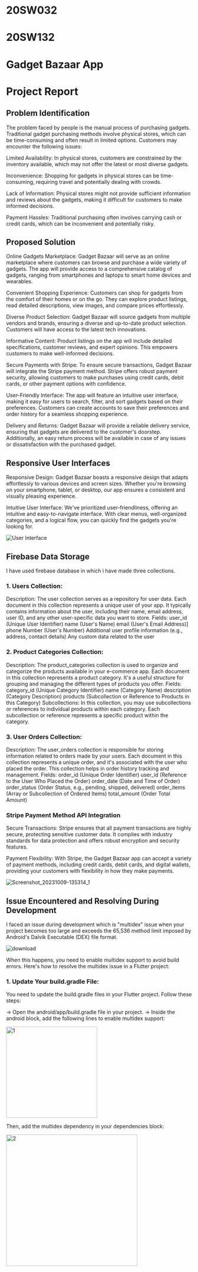 # 20SW032
# 20SW132

# Gadget Bazaar App

# Project Report

## Problem Identification

The problem faced by people is the manual process of purchasing gadgets. Traditional gadget purchasing methods involve physical stores, which can be time-consuming and often result in limited options. Customers may encounter the following issues:

Limited Availability: In physical stores, customers are constrained by the inventory available, which may not offer the latest or most diverse gadgets.

Inconvenience: Shopping for gadgets in physical stores can be time-consuming, requiring travel and potentially dealing with crowds.

Lack of Information: Physical stores might not provide sufficient information and reviews about the gadgets, making it difficult for customers to make informed decisions.

Payment Hassles: Traditional purchasing often involves carrying cash or credit cards, which can be inconvenient and potentially risky.

## Proposed Solution
Online Gadgets Marketplace: Gadget Bazaar will serve as an online marketplace where customers can browse and purchase a wide variety of gadgets. The app will provide access to a comprehensive catalog of gadgets, ranging from smartphones and laptops to smart home devices and wearables.

Convenient Shopping Experience: Customers can shop for gadgets from the comfort of their homes or on the go. They can explore product listings, read detailed descriptions, view images, and compare prices effortlessly.

Diverse Product Selection: Gadget Bazaar will source gadgets from multiple vendors and brands, ensuring a diverse and up-to-date product selection. Customers will have access to the latest tech innovations.

Informative Content: Product listings on the app will include detailed specifications, customer reviews, and expert opinions. This empowers customers to make well-informed decisions.

Secure Payments with Stripe: To ensure secure transactions, Gadget Bazaar will integrate the Stripe payment method. Stripe offers robust payment security, allowing customers to make purchases using credit cards, debit cards, or other payment options with confidence.

User-Friendly Interface: The app will feature an intuitive user interface, making it easy for users to search, filter, and sort gadgets based on their preferences. Customers can create accounts to save their preferences and order history for a seamless shopping experience.

Delivery and Returns: Gadget Bazaar will provide a reliable delivery service, ensuring that gadgets are delivered to the customer's doorstep. Additionally, an easy return process will be available in case of any issues or dissatisfaction with the purchased gadget.

## Responsive User Interfaces

Responsive Design: Gadget Bazaar boasts a responsive design that adapts effortlessly to various devices and screen sizes. Whether you're browsing on your smartphone, tablet, or desktop, our app ensures a consistent and visually pleasing experience.

Intuitive User Interface: We've prioritized user-friendliness, offering an intuitive and easy-to-navigate interface. With clear menus, well-organized categories, and a logical flow, you can quickly find the gadgets you're looking for.




![User Interface](https://github.com/osamamalik234/Gageget_Bazar_App/assets/93467529/e9905041-b4f2-4b74-b96f-b396e255eb89)

## Firebase Data Storage
I have used firebase database in which i have made three collections.

### 1. Users Collection:

Description: The user collection serves as a repository for user data. Each document in this collection represents a unique user of your app. It typically contains information about the user, including their name, email address, user ID, and any other user-specific data you want to store.
Fields:
user_id (Unique User Identifier)
name (User's Name)
email (User's Email Address)]
phone Number (User's Number)
Additional user profile information (e.g., address, contact details)
Any custom data related to the user
### 2. Product Categories Collection:

Description: The product_categories collection is used to organize and categorize the products available in your e-commerce app. Each document in this collection represents a product category. It's a useful structure for grouping and managing the different types of products you offer.
Fields:
category_id (Unique Category Identifier)
name (Category Name)
description (Category Description)
products (Subcollection or Reference to Products in this Category)
Subcollections: In this collection, you may use subcollections or references to individual products within each category. Each subcollection or reference represents a specific product within the category.

### 3. User Orders Collection:

Description: The user_orders collection is responsible for storing information related to orders made by your users. Each document in this collection represents a unique order, and it's associated with the user who placed the order. This collection helps in order history tracking and management.
Fields:
order_id (Unique Order Identifier)
user_id (Reference to the User Who Placed the Order)
order_date (Date and Time of Order)
order_status (Order Status, e.g., pending, shipped, delivered)
order_items (Array or Subcollection of Ordered Items)
total_amount (Order Total Amount)

### Stripe Payment Method API Integration

Secure Transactions: Stripe ensures that all payment transactions are highly secure, protecting sensitive customer data. It complies with industry standards for data protection and offers robust encryption and security features.

Payment Flexibility: With Stripe, the Gadget Bazaar app can accept a variety of payment methods, including credit cards, debit cards, and digital wallets, providing your customers with flexibility in how they make payments.


![Screenshot_20231009-135314_1](https://github.com/osamamalik234/Gageget_Bazar_App/assets/93467529/3f4f4ebb-3f91-4dd3-8aa3-453ab52f478b)

## Issue Encountered and Resolving During Development

 I faced an issue during development which is "multidex" issue when your project becomes too large and exceeds the 65,536 method limit imposed by Android's Dalvik Executable (DEX) file format.

 ![download](https://github.com/osamamalik234/Gageget_Bazar_App/assets/93467529/0899348b-fe64-4fa3-b6f5-1bb2288861cf)


When this happens, you need to enable multidex support to avoid build errors. Here's how to resolve the multidex issue in a Flutter project:

### 1. Update Your build.gradle File:

You need to update the build.gradle files in your Flutter project. Follow these steps:

-> Open the android/app/build.gradle file in your project.
-> Inside the android block, add the following lines to enable multidex support:

<img width="247" alt="1" src="https://github.com/osamamalik234/Gageget_Bazar_App/assets/93467529/487b974b-ddb6-4639-b64b-15e5e80c1aab">

Then, add the multidex dependency in your dependencies block:

<img width="356" alt="2" src="https://github.com/osamamalik234/Gageget_Bazar_App/assets/93467529/62c79383-5001-4bff-b025-3c01283e6355">


